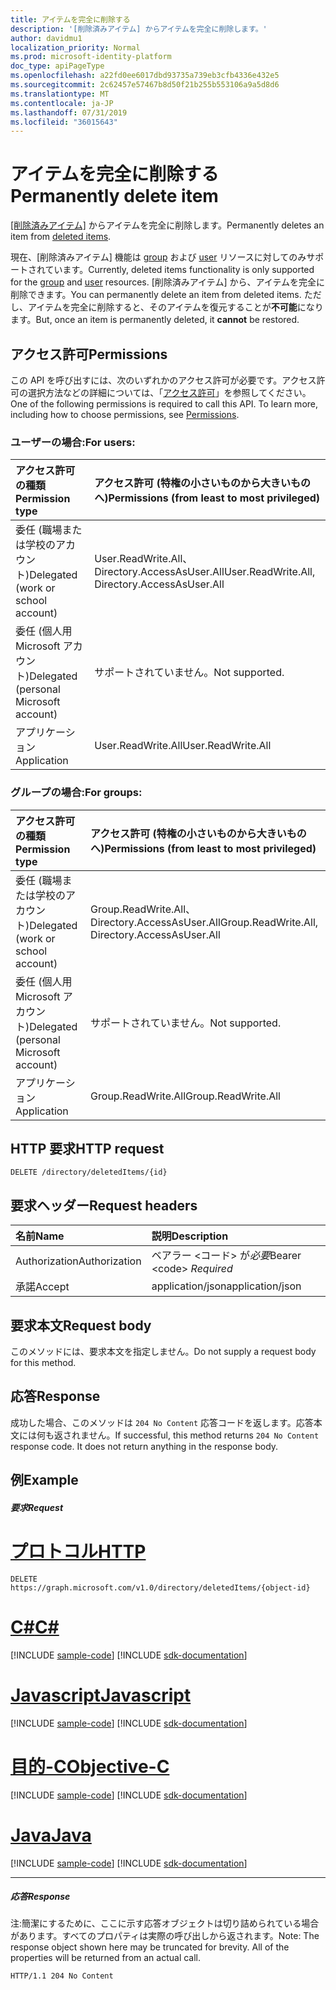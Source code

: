 ```yaml
---
title: アイテムを完全に削除する
description: '[削除済みアイテム] からアイテムを完全に削除します。'
author: davidmu1
localization_priority: Normal
ms.prod: microsoft-identity-platform
doc_type: apiPageType
ms.openlocfilehash: a22fd0ee6017dbd93735a739eb3cfb4336e432e5
ms.sourcegitcommit: 2c62457e57467b8d50f21b255b553106a9a5d8d6
ms.translationtype: MT
ms.contentlocale: ja-JP
ms.lasthandoff: 07/31/2019
ms.locfileid: "36015643"
---
```

# <a name="permanently-delete-item"></a><span data-ttu-id="ee4da-103">アイテムを完全に削除する</span><span class="sxs-lookup"><span data-stu-id="ee4da-103">Permanently delete item</span></span>

<span data-ttu-id="ee4da-104">[[削除済みアイテム]](../resources/directory.md) からアイテムを完全に削除します。</span><span class="sxs-lookup"><span data-stu-id="ee4da-104">Permanently deletes an item from [deleted items](../resources/directory.md).</span></span>

<span data-ttu-id="ee4da-105">現在、[削除済みアイテム] 機能は [group](../resources/group.md) および [user](../resources/user.md) リソースに対してのみサポートされています。</span><span class="sxs-lookup"><span data-stu-id="ee4da-105">Currently, deleted items functionality is only supported for the [group](../resources/group.md) and [user](../resources/user.md) resources.</span></span> <span data-ttu-id="ee4da-106">[削除済みアイテム] から、アイテムを完全に削除できます。</span><span class="sxs-lookup"><span data-stu-id="ee4da-106">You can permanently delete an item from deleted items.</span></span> <span data-ttu-id="ee4da-107">ただし、アイテムを完全に削除すると、そのアイテムを復元することが**不可能**になります。</span><span class="sxs-lookup"><span data-stu-id="ee4da-107">But, once an item is permanently deleted, it **cannot** be restored.</span></span>

## <a name="permissions"></a><span data-ttu-id="ee4da-108">アクセス許可</span><span class="sxs-lookup"><span data-stu-id="ee4da-108">Permissions</span></span>
<span data-ttu-id="ee4da-p102">この API を呼び出すには、次のいずれかのアクセス許可が必要です。アクセス許可の選択方法などの詳細については、「[アクセス許可](/graph/permissions-reference)」を参照してください。</span><span class="sxs-lookup"><span data-stu-id="ee4da-p102">One of the following permissions is required to call this API. To learn more, including how to choose permissions, see [Permissions](/graph/permissions-reference).</span></span>

### <a name="for-users"></a><span data-ttu-id="ee4da-111">ユーザーの場合:</span><span class="sxs-lookup"><span data-stu-id="ee4da-111">For users:</span></span>

|<span data-ttu-id="ee4da-112">アクセス許可の種類</span><span class="sxs-lookup"><span data-stu-id="ee4da-112">Permission type</span></span>      | <span data-ttu-id="ee4da-113">アクセス許可 (特権の小さいものから大きいものへ)</span><span class="sxs-lookup"><span data-stu-id="ee4da-113">Permissions (from least to most privileged)</span></span>              |
|:--------------------|:---------------------------------------------------------|
|<span data-ttu-id="ee4da-114">委任 (職場または学校のアカウント)</span><span class="sxs-lookup"><span data-stu-id="ee4da-114">Delegated (work or school account)</span></span> | <span data-ttu-id="ee4da-115">User.ReadWrite.All、Directory.AccessAsUser.All</span><span class="sxs-lookup"><span data-stu-id="ee4da-115">User.ReadWrite.All, Directory.AccessAsUser.All</span></span> |
|<span data-ttu-id="ee4da-116">委任 (個人用 Microsoft アカウント)</span><span class="sxs-lookup"><span data-stu-id="ee4da-116">Delegated (personal Microsoft account)</span></span> | <span data-ttu-id="ee4da-117">サポートされていません。</span><span class="sxs-lookup"><span data-stu-id="ee4da-117">Not supported.</span></span> |
|<span data-ttu-id="ee4da-118">アプリケーション</span><span class="sxs-lookup"><span data-stu-id="ee4da-118">Application</span></span> | <span data-ttu-id="ee4da-119">User.ReadWrite.All</span><span class="sxs-lookup"><span data-stu-id="ee4da-119">User.ReadWrite.All</span></span> |

### <a name="for-groups"></a><span data-ttu-id="ee4da-120">グループの場合:</span><span class="sxs-lookup"><span data-stu-id="ee4da-120">For groups:</span></span>

|<span data-ttu-id="ee4da-121">アクセス許可の種類</span><span class="sxs-lookup"><span data-stu-id="ee4da-121">Permission type</span></span>      | <span data-ttu-id="ee4da-122">アクセス許可 (特権の小さいものから大きいものへ)</span><span class="sxs-lookup"><span data-stu-id="ee4da-122">Permissions (from least to most privileged)</span></span>              |
|:--------------------|:---------------------------------------------------------|
|<span data-ttu-id="ee4da-123">委任 (職場または学校のアカウント)</span><span class="sxs-lookup"><span data-stu-id="ee4da-123">Delegated (work or school account)</span></span> | <span data-ttu-id="ee4da-124">Group.ReadWrite.All、Directory.AccessAsUser.All</span><span class="sxs-lookup"><span data-stu-id="ee4da-124">Group.ReadWrite.All, Directory.AccessAsUser.All</span></span> |
|<span data-ttu-id="ee4da-125">委任 (個人用 Microsoft アカウント)</span><span class="sxs-lookup"><span data-stu-id="ee4da-125">Delegated (personal Microsoft account)</span></span> | <span data-ttu-id="ee4da-126">サポートされていません。</span><span class="sxs-lookup"><span data-stu-id="ee4da-126">Not supported.</span></span>    |
|<span data-ttu-id="ee4da-127">アプリケーション</span><span class="sxs-lookup"><span data-stu-id="ee4da-127">Application</span></span> | <span data-ttu-id="ee4da-128">Group.ReadWrite.All</span><span class="sxs-lookup"><span data-stu-id="ee4da-128">Group.ReadWrite.All</span></span> |

## <a name="http-request"></a><span data-ttu-id="ee4da-129">HTTP 要求</span><span class="sxs-lookup"><span data-stu-id="ee4da-129">HTTP request</span></span>
<!-- { "blockType": "ignored" } -->
```http
DELETE /directory/deletedItems/{id}
```
## <a name="request-headers"></a><span data-ttu-id="ee4da-130">要求ヘッダー</span><span class="sxs-lookup"><span data-stu-id="ee4da-130">Request headers</span></span>
| <span data-ttu-id="ee4da-131">名前</span><span class="sxs-lookup"><span data-stu-id="ee4da-131">Name</span></span>       | <span data-ttu-id="ee4da-132">説明</span><span class="sxs-lookup"><span data-stu-id="ee4da-132">Description</span></span>|
|:---------------|:----------|
| <span data-ttu-id="ee4da-133">Authorization</span><span class="sxs-lookup"><span data-stu-id="ee4da-133">Authorization</span></span>  | <span data-ttu-id="ee4da-134">ベアラー &lt;コード&gt; が*必要*</span><span class="sxs-lookup"><span data-stu-id="ee4da-134">Bearer &lt;code&gt; *Required*</span></span>|
| <span data-ttu-id="ee4da-135">承諾</span><span class="sxs-lookup"><span data-stu-id="ee4da-135">Accept</span></span>  | <span data-ttu-id="ee4da-136">application/json</span><span class="sxs-lookup"><span data-stu-id="ee4da-136">application/json</span></span> |

## <a name="request-body"></a><span data-ttu-id="ee4da-137">要求本文</span><span class="sxs-lookup"><span data-stu-id="ee4da-137">Request body</span></span>
<span data-ttu-id="ee4da-138">このメソッドには、要求本文を指定しません。</span><span class="sxs-lookup"><span data-stu-id="ee4da-138">Do not supply a request body for this method.</span></span>

## <a name="response"></a><span data-ttu-id="ee4da-139">応答</span><span class="sxs-lookup"><span data-stu-id="ee4da-139">Response</span></span>

<span data-ttu-id="ee4da-p103">成功した場合、このメソッドは `204 No Content` 応答コードを返します。応答本文には何も返されません。</span><span class="sxs-lookup"><span data-stu-id="ee4da-p103">If successful, this method returns `204 No Content` response code. It does not return anything in the response body.</span></span>

## <a name="example"></a><span data-ttu-id="ee4da-142">例</span><span class="sxs-lookup"><span data-stu-id="ee4da-142">Example</span></span>
##### <a name="request"></a><span data-ttu-id="ee4da-143">要求</span><span class="sxs-lookup"><span data-stu-id="ee4da-143">Request</span></span>


# <a name="httptabhttp"></a>[<span data-ttu-id="ee4da-144">プロトコル</span><span class="sxs-lookup"><span data-stu-id="ee4da-144">HTTP</span></span>](#tab/http)
<!-- {
  "blockType": "request",
  "name": "delete_directory"
}-->
```http
DELETE https://graph.microsoft.com/v1.0/directory/deletedItems/{object-id}
```
# <a name="ctabcsharp"></a>[<span data-ttu-id="ee4da-145">C#</span><span class="sxs-lookup"><span data-stu-id="ee4da-145">C#</span></span>](#tab/csharp)
[!INCLUDE [sample-code](../includes/snippets/csharp/delete-directory-csharp-snippets.md)]
[!INCLUDE [sdk-documentation](../includes/snippets/snippets-sdk-documentation-link.md)]

# <a name="javascripttabjavascript"></a>[<span data-ttu-id="ee4da-146">Javascript</span><span class="sxs-lookup"><span data-stu-id="ee4da-146">Javascript</span></span>](#tab/javascript)
[!INCLUDE [sample-code](../includes/snippets/javascript/delete-directory-javascript-snippets.md)]
[!INCLUDE [sdk-documentation](../includes/snippets/snippets-sdk-documentation-link.md)]

# <a name="objective-ctabobjc"></a>[<span data-ttu-id="ee4da-147">目的-C</span><span class="sxs-lookup"><span data-stu-id="ee4da-147">Objective-C</span></span>](#tab/objc)
[!INCLUDE [sample-code](../includes/snippets/objc/delete-directory-objc-snippets.md)]
[!INCLUDE [sdk-documentation](../includes/snippets/snippets-sdk-documentation-link.md)]

# <a name="javatabjava"></a>[<span data-ttu-id="ee4da-148">Java</span><span class="sxs-lookup"><span data-stu-id="ee4da-148">Java</span></span>](#tab/java)
[!INCLUDE [sample-code](../includes/snippets/java/delete-directory-java-snippets.md)]
[!INCLUDE [sdk-documentation](../includes/snippets/snippets-sdk-documentation-link.md)]

---

##### <a name="response"></a><span data-ttu-id="ee4da-149">応答</span><span class="sxs-lookup"><span data-stu-id="ee4da-149">Response</span></span>
<span data-ttu-id="ee4da-p104">注:簡潔にするために、ここに示す応答オブジェクトは切り詰められている場合があります。すべてのプロパティは実際の呼び出しから返されます。</span><span class="sxs-lookup"><span data-stu-id="ee4da-p104">Note: The response object shown here may be truncated for brevity. All of the properties will be returned from an actual call.</span></span>
<!-- {
  "blockType": "response",
  "truncated": true
} -->
```http
HTTP/1.1 204 No Content
```

<!-- uuid: 8fcb5dbc-d5aa-4681-8e31-b001d5168d79
2015-10-25 14:57:30 UTC -->
<!-- {
  "type": "#page.annotation",
  "description": "Delete directory",
  "keywords": "",
  "section": "documentation",
  "tocPath": "",
  "suppressions": [
  ]
}-->

